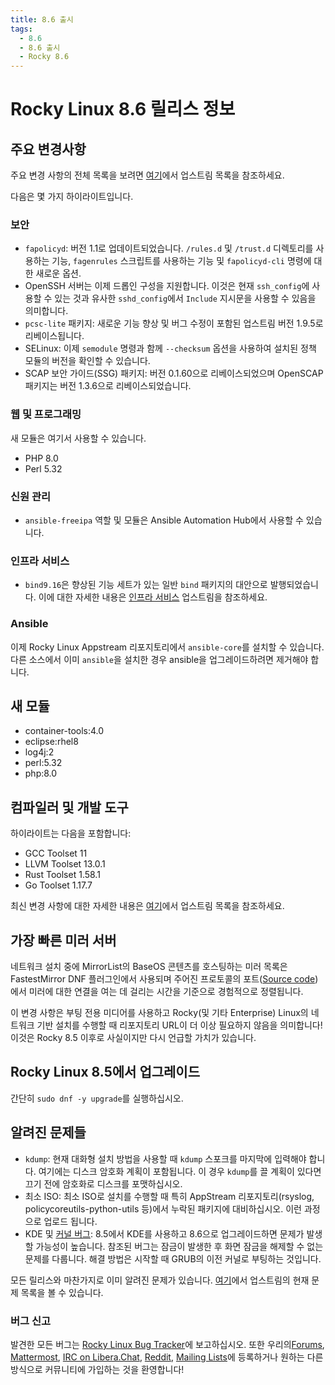 ```yaml
---
title: 8.6 출시
tags:
  - 8.6
  - 8.6 출시
  - Rocky 8.6
---
```


# Rocky Linux 8.6 릴리스 정보

## 주요 변경사항

주요 변경 사항의 전체 목록을 보려면 [여기](https://access.redhat.com/documentation/en-us/red_hat_enterprise_linux/8/html/8.6_release_notes/overview#overview-major-changes)에서 업스트림 목록을 참조하세요.

다음은 몇 가지 하이라이트입니다.

### 보안

 * `fapolicyd`: 버전 1.1로 업데이트되었습니다. `/rules.d` 및 `/trust.d` 디렉토리를 사용하는 기능, `fagenrules` 스크립트를 사용하는 기능 및 `fapolicyd-cli` 명령에 대한 새로운 옵션.
 * OpenSSH 서버는 이제 드롭인 구성을 지원합니다. 이것은 현재 `ssh_config`에 사용할 수 있는 것과 유사한 `sshd_config`에서 `Include` 지시문을 사용할 수 있음을 의미합니다.
 * `pcsc-lite` 패키지: 새로운 기능 향상 및 버그 수정이 포함된 업스트림 버전 1.9.5로 리베이스됩니다.
 * SELinux: 이제 `semodule` 명령과 함께 `--checksum` 옵션을 사용하여 설치된 정책 모듈의 버전을 확인할 수 있습니다.
 *  SCAP 보안 가이드(SSG) 패키지: 버전 0.1.60으로 리베이스되었으며 OpenSCAP 패키지는 버전 1.3.6으로 리베이스되었습니다.

### 웹 및 프로그래밍

새 모듈은 여기서 사용할 수 있습니다.

* PHP 8.0
* Perl 5.32

### 신원 관리

* `ansible-freeipa` 역할 및 모듈은 Ansible Automation Hub에서 사용할 수 있습니다.

### 인프라 서비스

* `bind9.16`은 향상된 기능 세트가 있는 일반 `bind` 패키지의 대안으로 발행되었습니다. 이에 대한 자세한 내용은 [인프라 서비스](https://access.redhat.com/documentation/en-us/red_hat_enterprise_linux/8/html-single/8.6_release_notes#enhancement_infrastructure-services) 업스트림을 참조하세요.

### Ansible

이제 Rocky Linux Appstream 리포지토리에서 `ansible-core`를 설치할 수 있습니다. 다른 소스에서 이미 `ansible`을 설치한 경우 ansible을 업그레이드하려면 제거해야 합니다.

## 새 모듈

* container-tools:4.0
* eclipse:rhel8
* log4j:2
* perl:5.32
* php:8.0

## 컴파일러 및 개발 도구

하이라이트는 다음을 포함합니다:

* GCC Toolset 11
* LLVM Toolset 13.0.1
* Rust Toolset 1.58.1
* Go Toolset 1.17.7

최신 변경 사항에 대한 자세한 내용은 [여기](https://access.redhat.com/documentation/en-us/red_hat_enterprise_linux/8/html/8.6_release_notes/new-features#enhancement_compilers-and-development-tools)에서 업스트림 목록을 참조하세요.

## 가장 빠른 미러 서버

네트워크 설치 중에 MirrorList의 BaseOS 콘텐츠를 호스팅하는 미러 목록은 FastestMirror DNF 플러그인에서 사용되며 주어진 프로토콜의 포트([Source code](https://github.com/rpm-software-management/yum-utils/blob/master/plugins/fastestmirror/fastestmirror.py))에서 미러에 대한 연결을 여는 데 걸리는 시간을 기준으로 경험적으로 정렬됩니다.

이 변경 사항은 부팅 전용 미디어를 사용하고 Rocky(및 기타 Enterprise) Linux의 네트워크 기반 설치를 수행할 때 리포지토리 URL이 더 이상 필요하지 않음을 의미합니다! 이것은 Rocky 8.5 이후로 사실이지만 다시 언급할 가치가 있습니다.

## Rocky Linux 8.5에서 업그레이드

간단히 `sudo dnf -y upgrade`를 실행하십시오.

## 알려진 문제들

* `kdump`: 현재 대화형 설치 방법을 사용할 때 `kdump` 스포크를 마지막에 입력해야 합니다. 여기에는 디스크 암호화 계획이 포함됩니다. 이 경우 `kdump`를 끌 계획이 있다면 끄기 전에 암호화로 디스크를 포맷하십시오.
* 최소 ISO: 최소 ISO로 설치를 수행할 때 특히 AppStream 리포지토리(rsyslog, policycoreutils-python-utils 등)에서 누락된 패키지에 대비하십시오. 이런 과정으로 업로드 됩니다.
* KDE 및 [커널 버그](https://bugzilla.redhat.com/show_bug.cgi?id=2082719): 8.5에서 KDE를 사용하고 8.6으로 업그레이드하면 문제가 발생할 가능성이 높습니다. 참조된 버그는 잠금이 발생한 후 화면 잠금을 해제할 수 없는 문제를 다룹니다. 해결 방법은 시작할 때 GRUB의 이전 커널로 부팅하는 것입니다.

모든 릴리스와 마찬가지로 이미 알려진 문제가 있습니다. [여기](https://access.redhat.com/documentation/en-us/red_hat_enterprise_linux/8/html/8.6_release_notes/known-issues)에서 업스트림의 현재 문제 목록을 볼 수 있습니다.

### 버그 신고

발견한 모든 버그는 [Rocky Linux Bug Tracker](https://bugs.rockylinux.org/)에 보고하십시오. 또한 우리의[Forums](https://forums.rockylinux.org), [Mattermost](https://chat.rockylinux.org), [IRC on Libera.Chat](irc://irc.liberachat/rockylinux), [Reddit](https://reddit.com/r/rockylinux), [Mailing Lists](https://lists.resf.org)에 등록하거나 원하는 다른 방식으로 커뮤니티에 가입하는 것을 환영합니다!
